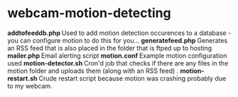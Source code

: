 webcam-motion-detecting
=======================
<strong> addtofeeddb.php </strong>
Used to add motion detection occurences to a database - you can configure motion to do this for you...
<strong> generatefeed.php </strong>
Generates an RSS feed that is also placed in the folder that is ftped up to hosting
<strong> mailer.php </strong>
Email alerting script
<strong> motion.conf </strong>
Example motion configuration used 
<strong> motion-detector.sh </strong>
Cron'd job that checks if there are any files in the motion folder and uploads them (along with an RSS feed) .
<strong> motion-restart.sh </strong>
Crude restart script because motion was crashing probably due to my webcam.
